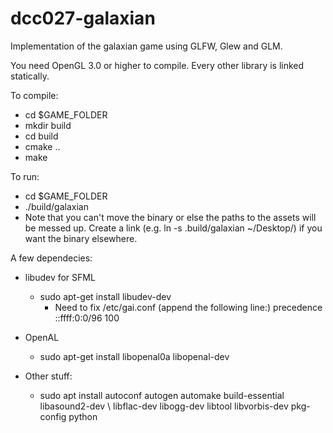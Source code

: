 # dcc027-galaxian
Implementation of the galaxian game using GLFW, Glew and GLM.

You need OpenGL 3.0 or higher to compile. Every other library is linked
statically.

To compile:

  * cd $GAME\_FOLDER
  * mkdir build
  * cd build
  * cmake ..
  * make

To run:
  * cd $GAME\_FOLDER
  * ./build/galaxian
  * Note that you can't move the binary or else the paths to the assets will be
  messed up. Create a link (e.g. ln -s .build/galaxian ~/Desktop/) if you want
  the binary elsewhere.

A few dependecies:
  * libudev for SFML
    * sudo apt-get install libudev-dev
      * Need to fix /etc/gai.conf (append the following line:)
        precedence ::ffff:0:0/96 100

  * OpenAL
    * sudo apt-get install libopenal0a libopenal-dev

  * Other stuff:
    * sudo apt install autoconf autogen automake build-essential libasound2-dev \\
      libflac-dev libogg-dev libtool libvorbis-dev pkg-config python
